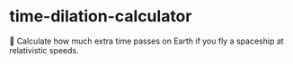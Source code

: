 # time-dilation-calculator
🚀 Calculate how much extra time passes on Earth if you fly a spaceship at relativistic speeds.

